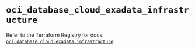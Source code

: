 # `oci_database_cloud_exadata_infrastructure`

Refer to the Terraform Registry for docs: [`oci_database_cloud_exadata_infrastructure`](https://registry.terraform.io/providers/oracle/oci/7.19.0/docs/resources/database_cloud_exadata_infrastructure).

